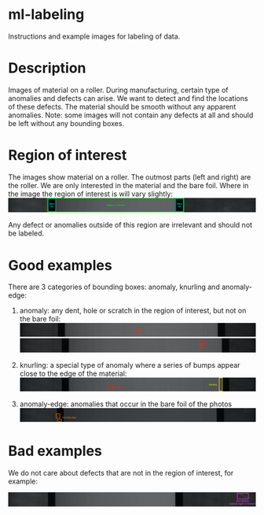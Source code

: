 # ml-labeling
Instructions and example images for labeling of data.


# Description

Images of material on a roller. During manufacturing, certain type of anomalies and defects can arise. We want to detect and find the locations of these defects. The material should be smooth without any apparent anomalies. Note: some images will not contain any defects at all and should be left without any bounding boxes.

# Region of interest

The images show material on a roller. The outmost parts (left and right) are the roller. We are only interested in the material and the bare foil. Where in the image the region of interest is will vary slightly:
![Region of interest](./vision-anomaly-detection/examples/roi-unpressed.jpg)

Any defect or anomalies outside of this region are irrelevant and should not be labeled.

# Good examples

There are 3 categories of bounding boxes: anomaly, knurling and anomaly-edge:

1. anomaly: any dent, hole or scratch in the region of interest, but not on the bare foil:
![anomaly](./vision-anomaly-detection/examples/anomaly/2020-07-02T08-42-00.650174555Z.jpg)
![anomaly](./vision-anomaly-detection/examples/anomaly/2020-07-05T07-13-44.506911644Z.jpg)


2. knurling: a special type of anomaly where a series of bumps appear close to the edge of the material:
![knurling](./vision-anomaly-detection/examples/knurling/2020-07-06T12-37-15.649572202Z.jpg)


3. anomaly-edge: anomalies that occur in the bare foil of the photos
![anomaly-edge](./vision-anomaly-detection/examples/anomaly-bare-foil/2020-07-02T07-37-28.67626241Z.jpg)


# Bad examples

We do not care about defects that are not in the region of interest, for example:

![bad bbox](./vision-anomaly-detection/examples/bad-bbox/2020-07-01T10-57-45.046169911Z.jpg)


